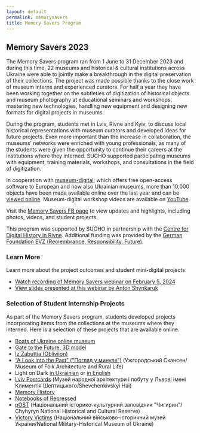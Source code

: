 ```yaml
---
layout: default
permalink: memorysavers
title: Memory Savers Program
---
```


## Memory Savers 2023

The Memory Savers program ran from 1 June to 31 December 2023 and during this time, 22 museums and historical & cultural institutions across Ukraine were able to jointly make a breakthrough in the digital preservation of their collections. The project was made possible thanks to the close work of museum interns and experienced curators. For half a year they have been working together on the subtleties of digitization of historical objects and museum photography at educational seminars and workshops, mastering new technologies, handling new equipment and designing new formats for digital projects in museums.

During the program, students met in Lviv, Rivne and Kyiv, to discuss local historical representations with museum curators and developed ideas for future projects. Even more important than the increase in collaboration, the museums’ networks were enriched with young professionals, as many of the students were given the opportunity to continue their careers at the institutions where they interned. SUCHO supported participating museums with equipment, training materials, workshops, and consultations in the field of digitization. 

In cooperation with [museum-digital](https://en.about.museum-digital.org/), which offers free open-access software to European and now also Ukrainian museums, more than 10,000 objects have been made available online over the last year and can be [viewed online](https://ua.museum-digital.org/?navlang=en). Museum-digital workshop videos are available on [YouTube](https://www.youtube.com/@museum-digital).

Visit the [Memory Savers FB page](https://www.facebook.com/memorysaversua) to view updates and highlights, including photos, videos, and student projects.

This program was supported by SUCHO in partnership with the [Centre for Digital History in Rivne](https://digitalhistory.center/). Additional funding was provided by the [German Foundation EVZ (Remembrance, Responsibility, Future)](https://www.stiftung-evz.de/en/).

### Learn More

Learn more about the project outcomes and student mini-digital projects
- [Watch recording of Memory Savers webinar on February 5, 2024](https://tufts.zoom.us/rec/share/mTSN_IRgE_pQu8lZbmv7rom1Y4j06mZwyiAU9ErLm02YLdO-v7Ysvu9xLxnDsc2T.EIwVRxhGesTs7fNd)
- [View slides presented at this webinar by Anton Shynkaruk](https://www.canva.com/design/DAF76OiyG10/XxUtf3p1fkHEHLLMMJHbkg/edit)

### Selection of Student Internship Projects

As part of the Memory Savers program, students developed projects incorporating items from the collections at the museums where they interned. Here is a selection of these projects that are available online.

- [Boats of Ukraine online museum](https://boatmuseum.online/index_en.html)
- [Gate to the Future, 3D model](https://sketchfab.com/3d-models/tower-binary-be24c2054ed64e8899a2e561a028a5f0?fbclid=IwAR100XMT2BTtHyAnfXDQv9HMzyl7bMLWEKjhXvI2msw73Gg-D39PdtZztXA)
- [Iz.Zabuttia (Obliviion)](https://www.instagram.com/iz.zabuttia)
- [“A Look into the Past” ("Погляд у минуле”)](https://www.a-look-into-the-past.com/) (Ужгородський Скансен/
Museum of Folk Architecture and Rural Life)
- Light on Dark [in Ukrainian](https://drive.google.com/file/d/1UvUSWUdL0e30ua9rKol68IRvctgiXxVi/view?usp=sharing) or [in English](https://drive.google.com/file/d/1pj-6X9tF0TSZJYti5XbpCJeKmOzdW5za/view?usp=sharing)
- [Lviv Postcards](https://ua.museum-digital.org/objects?s=collection%3A357%20sort%3Ainvno) (Музей народної архітектури і побуту у Львові імені Климентія Шептицького/Shevchenkivskyi Hai)
- [Memory History](https://www.canva.com/design/DAF2PDKOdW8/p2fF6WmuMQhZ0XD4dEpgKg/view)
- [Notebooks of Repressed](https://youtu.be/8FICT_I7Edk)
- [pOST](https://www.youtube.com/@pOST-bc3zj) (Національний історико-культурний заповідник "Чигирин"/
Chyhyryn National Historical and Cultural Reserve)
- [Victory Victims](https://www.victory-victims.com/) (Національний військово-історичний музей України/National Military-Historical Museum of Ukraine)
 
